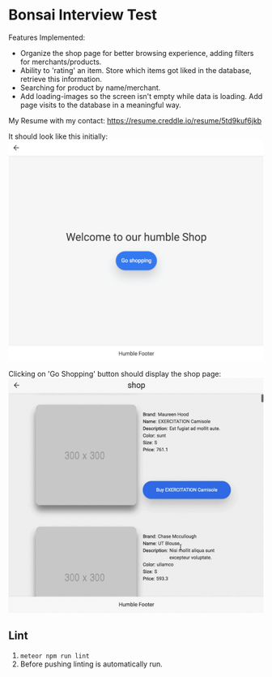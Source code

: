 # Bonsai Interview Test

Features Implemented:

 - Organize the shop page for better browsing experience, adding filters for merchants/products.
 - Ability to 'rating' an item. Store which items got liked in the database, retrieve this information.
 - Searching for product by name/merchant.
 - Add loading-images so the screen isn't empty while data is loading. Add page visits to the database in a meaningful way.

My Resume with my contact:
https://resume.creddle.io/resume/5td9kuf6jkb


It should look like this initially:
![Home Page Default Look](https://raw.githubusercontent.com/ShopBonsai/interview-test/master/docs/homePage.png)

Clicking on 'Go Shopping' button should display the shop page:
![Shop Page Default Look and browse](https://raw.githubusercontent.com/ShopBonsai/interview-test/master/docs/shopPage.gif)

## Lint
1. `meteor npm run lint`
2. Before pushing linting is automatically run.
